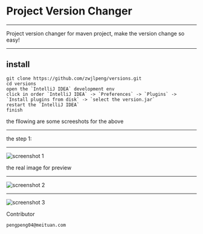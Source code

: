 # Project Version Changer

----

Project version changer for maven project, make the version change so easy!

--- 

## install

    git clone https://github.com/zwjlpeng/versions.git
    cd versions
    open the `IntelliJ IDEA` development env
    click in order `IntelliJ IDEA` -> `Preferences` -> `Plugins` -> `Install plugins from disk` -> `select the version.jar`
    restart the `IntelliJ IDEA`
    finish

the fllowing are some screeshots for the above

---

the step 1:

---

![screenshot 1](https://github.com/zwjlpeng/versions/blob/master/images/screen_1.png?raw=true)

the real image for preview
 
---

![screenshot 2](https://github.com/zwjlpeng/versions/blob/master/images/screen_2.png?raw=true)

---

![screenshot 3](https://github.com/zwjlpeng/versions/blob/master/images/screen_3.png?raw=true)


Contributor

    pengpeng04@meituan.com
